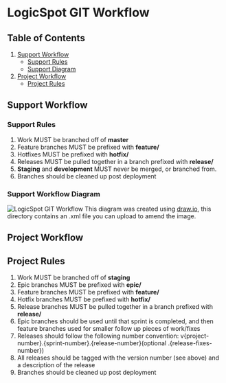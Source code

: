 # LogicSpot GIT Workflow

## Table of Contents

 1. [Support Workflow](#support-workflow)
    - [Support Rules](#support-rules)
    - [Support Diagram](#support-workflow-diagram)
 1. [Project Workflow](#project-workflow)
    - [Project Rules](#project-rules)
    
## Support Workflow

### Support Rules

 1. Work MUST be branched off of **master**
 1. Feature branches MUST be prefixed with **feature/**
 1. Hotfixes MUST be prefixed with **hotfix/**
 1. Releases MUST be pulled together in a branch prefixed with **release/**
 1. **Staging** and **development** MUST never be merged, or branched from.
 1. Branches should be cleaned up post deployment

### Support Workflow Diagram

![LogicSpot GIT Workflow](https://github.com/LogicSpot/LogicSpot-Guidelines/tree/master/git/gitflow.png)
This diagram was created using [draw.io](https://www.draw.io/), this directory contains an .xml file you can upload to amend the image.

## Project Workflow

## Project Rules

 1. Work MUST be branched off of **staging**
 1. Epic branches MUST be prefixed with **epic/**
 1. Feature branches MUST be prefixed with **feature/**
 1. Hotfix branches MUST be prefixed with **hotfix/**
 1. Release branches MUST be pulled together in a branch prefixed with **release/**
 1. Epic branches should be used until that sprint is completed, and then feature branches used for smaller follow up pieces of work/fixes
 1. Releases should follow the following number convention: v{project-number}.{sprint-number}.{release-number}(optional .{release-fixes-number})
 1. All releases should be tagged with the version number (see above) and a description of the release
 1. Branches should be cleaned up post deployment